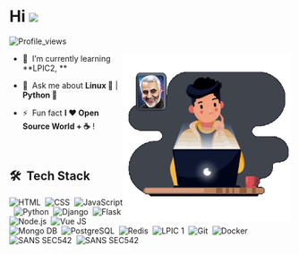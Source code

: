 <h1 align="left">Hi <img src="https://raw.githubusercontent.com/kaueMarques/kaueMarques/master/hi.gif" width="30px"></h1>
<p align="left"> <img src="https://komarev.com/ghpvc/?username=MrYazdan&color=blue" alt="Profile_views"> </p>
<img align="right" width="300em" height="300em" src="https://github.com/MrYazdan/MrYazdan/blob/main/tech.gif?raw=true"/>

- 🌱  &nbsp;I’m currently learning **LPIC2, **

- 💬  &nbsp;Ask me about **Linux 🐧** | **Python 🐍**

- ⚡ &nbsp;Fun fact **I ❤️️ Open Source World + ☕** !

<br>

## 🛠 &nbsp;Tech Stack

![HTML](https://img.shields.io/badge/-HTML-05122A?style=flat&logo=HTML5)&nbsp;
![CSS](https://img.shields.io/badge/-CSS-05122A?style=flat&logo=CSS3&logoColor=1572B6)&nbsp;
![JavaScript](https://img.shields.io/badge/-JavaScript-05122A?style=flat&logo=javascript)&nbsp;
![Python](https://img.shields.io/badge/-Python-05122A?style=flat&logo=python)&nbsp;
![Django](https://img.shields.io/badge/-Django-05122A?style=flat&logo=django)&nbsp;
![Flask](https://img.shields.io/badge/-Flask-05122A?style=flat&logo=flask)&nbsp;
![Node.js](https://img.shields.io/badge/-Node.js-05122A?style=flat&logo=node.js)&nbsp;
![Vue JS](https://img.shields.io/badge/-VueJS-05122A?style=flat&logo=vue.js)&nbsp;
![Mongo DB](https://img.shields.io/badge/-MongoDB-05122A?style=flat&logo=mongodb)&nbsp;
![PostgreSQL](https://img.shields.io/badge/-PostgreSQL-05122A?style=flat&logo=postgresql)&nbsp;
![Redis](https://img.shields.io/badge/-Redis-05122A?style=flat&logo=redis)&nbsp;
![LPIC 1](https://img.shields.io/badge/-LPIC%201-05122A?style=flat&logo=linux)&nbsp;
![Git](https://img.shields.io/badge/-Git-05122A?style=flat&logo=git)&nbsp;
![Docker](https://img.shields.io/badge/-Docker-05122A?style=flat&logo=docker)&nbsp;
![SANS SEC542](https://img.shields.io/badge/-SANS_SEC_542-05122A?style=flat&logo=rancher)&nbsp;
![SANS SEC542](https://img.shields.io/badge/-SANS_SEC_642-05122A?style=flat&logo=rancher)&nbsp;

<br>

<!-- ## 📞 &nbsp;Contact Me
[![](https://img.shields.io/badge/-mrrezayazdani-blue?style=flat&logo=telegram)](https://t.me/mrrezayazdani)
 -->
